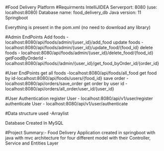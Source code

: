 #Food Delivery Platform
#Requirments
 IntelliJIDEA
 Serverport: 8080 (use: localhost:8080)
 Database name: food_delivery_db
 Java version: 11
 Springboot 
 
Everything is present in the pom.xml (no need to download any library)


#Admin EndPoints
 Add foods - localhost:8080/api/foods/admin/{user_id}/add_food
 update foods - localhost:8080/api/foods/admin/{user_id}/update_food/{food_id}
 delete foods - localhost:8080/api/foods/admin/{user_id}/delete_food/{food_id}
 getFoodByOrderId - localhost:8080/api/foods//admin/{user_id}/get_food_byOrder_id/{order_id}
 
 #User EndPoints
 get all foods -localhost:8080/api/foods/all_food
 get food by id-localhost:8080/api/foods/users/{food_id}
 save order - localhost:8080/api/orders/save_order
  get order by user id  -localhost:8080/api/orders/all_order/user_id/{user_id}
  
  
  #User Authentication
  register User - localhost:8080/api/v1/user/register
  authenticate User - localhost:8080/api/v1/user/authenticate
  
#Data structure used -Arraylist

Database Created In MySQL

#Project Summary:-
Food Delivery Application created in springboot with java with mvc architecture for four different model with their Controller, Service and Entities Layer
